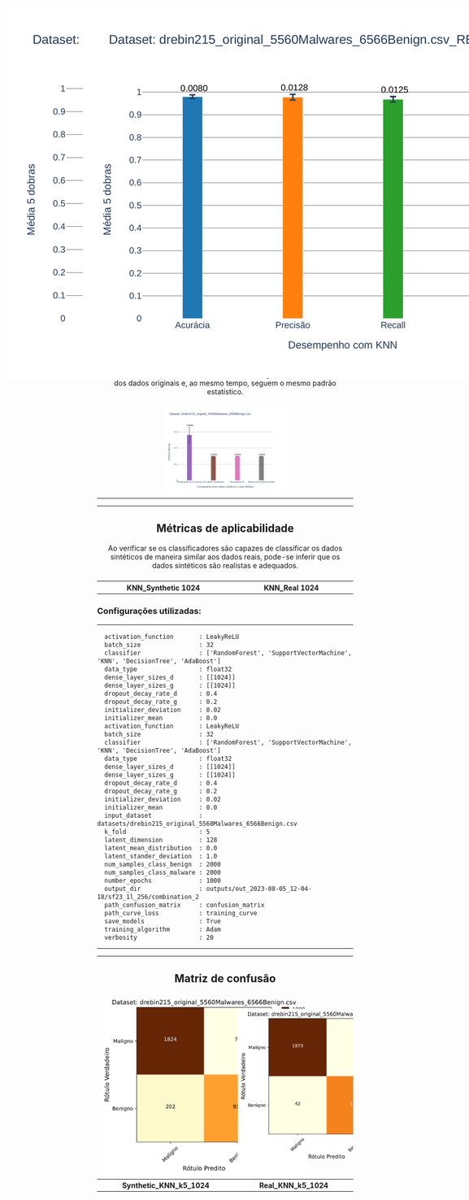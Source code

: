 # Experimento 1: camadas densas de 1024

Nas seções a seguir apresentamos:
- a execução (comando) e configuração do experimento;
- os gráficos das métricas de similaridade;
- os gráficos das métricas de aplicabilidade utilizando o KNN;
- as matrizes de confusão do Random Forest para as 5 dobras;
- o gráfico da curva de treinamento.

Os logs completos e todos os gráficos gerados pela execução do experimento podem ser vistos nos dois links a seguir. Os logs completos incluem os gráficos dos 5 classificadores utilizados (Random Forest, Support Vector Machine, KNN, Decision Tree, AdaBoost) e todos os detalhes de saídas da execução em formato textual.

[Log completo da campanha](https://github.com/LEA-SF23/DroidAugmentor/blob/main/Campains_Results/256/logging.log)

[Relação completa de gráficos e dados do experimento](https://github.com/LEA-SF23/DroidAugmentor/tree/main/Campains_Results/256)



## Configuração do Experimento para camadas densas de 1024. 

1. Comando utilizado para a execução do experimento:
   ```
    python main.py --verbosity 20 --output_dir outputs/out_2023-08-05_12-04-18/sf23_1l_1024/combination_2 --input_dataset datasets/drebin215_original_5560Malwares_6566Benign.csv --dense_layer_sizes_g 1024 --dense_layer_sizes_d 1024 --number_epochs 1000 --training_algorithm Adam


   ```

   
<div style="text-align: center;">
    <table>
        <tbody>
            <tr>
                <td colspan="2" style="text-align: center;">
                    <h2>Métricas de similaridade</h2>
                    <p>Essas métricas permitem verificar se os dados gerados são diferentes dos dados originais e, ao mesmo tempo, seguem o mesmo padrão estatístico.</p>
                </td>
            </tr>
            <tr>
                <td><img src="https://github.com/LEA-SF23/DroidAugmentor/blob/main/Campains_Results/1024/Comparison_Real_Synthetic_page_1.png" alt="" style="max-width:50%;"></td>
            </tr>
        </tbody>
    </table>
</div>




<table> 
    <tbody> 
        <tr>
            <td colspan="2" style="text-align: center;">
                <h2>Métricas de aplicabilidade </h2>
                <p>Ao verificar se os classificadores são capazes de classificar os dados sintéticos de maneira similar aos dados reais, pode-se inferir que os dados sintéticos são realistas e adequados.</p>
            </td>
        </tr>
        <tr>
            <td>
                <div style="position: absolute; top: 50px; left: 50px;">
                    <img src="https://github.com/LEA-SF23/DroidAugmentor/blob/main/Campains_Results/1024/KNN_Synthetic_page_1.png"
                         alt="KNN_Synthetic 1024"
                         style="max-width: 160%;">
                </div>
            </td>
            <td>
                <div style="position: absolute; top: 50px; left: 200px;">
                    <img src="https://github.com/LEA-SF23/DroidAugmentor/blob/main/Campains_Results/1024/KNN_Real_page_1.png"
                         alt="KNN_Real 1024"
                         style="max-width: 160%;">
                </div>
            </td>
        </tr>
       <tbody> 
        <tr>
            <th width="20%">KNN_Synthetic 1024</th>
            <th width="20%">KNN_Real  1024</th>
        </tr>
    </tbody> 
</table>


       
  

 ### Configurações utilizadas:


  --------------------------------------------------------------

      activation_function       : LeakyReLU
      batch_size                : 32
      classifier                : ['RandomForest', 'SupportVectorMachine', 'KNN', 'DecisionTree', 'AdaBoost']
      data_type                 : float32
      dense_layer_sizes_d       : [[1024]]
      dense_layer_sizes_g       : [[1024]]
      dropout_decay_rate_d      : 0.4
      dropout_decay_rate_g      : 0.2
      initializer_deviation     : 0.02
      initializer_mean          : 0.0
      activation_function       : LeakyReLU
      batch_size                : 32
      classifier                : ['RandomForest', 'SupportVectorMachine', 'KNN', 'DecisionTree', 'AdaBoost']
      data_type                 : float32
      dense_layer_sizes_d       : [[1024]]
      dense_layer_sizes_g       : [[1024]]
      dropout_decay_rate_d      : 0.4
      dropout_decay_rate_g      : 0.2
      initializer_deviation     : 0.02
      initializer_mean          : 0.0
      input_dataset             : datasets/drebin215_original_5560Malwares_6566Benign.csv
      k_fold                    : 5
      latent_dimension          : 128
      latent_mean_distribution  : 0.0
      latent_stander_deviation  : 1.0
      num_samples_class_benign  : 2000
      num_samples_class_malware : 2000
      number_epochs             : 1000
      output_dir                : outputs/out_2023-08-05_12-04-18/sf23_1l_256/combination_2
      path_confusion_matrix     : confusion_matrix
      path_curve_loss           : training_curve
      save_models               : True
      training_algorithm        : Adam
      verbosity                 : 20
      

--------------------------------------------------------------


 <table>
    <tbody> 
        <tr>
           <td colspan="2" style="text-align: center;">
                <h2>Matriz de confusão </h2> 
               </td>
        </tr>
        <tr>
            <td><img src="https://github.com/LEA-SF23/DroidAugmentor/blob/main/Campains_Results/1024/confusion_matrix/CM_Synthetic_KNN_k5_page_1.png" alt="" style="max-width:160%;"></td>
            <td><img src="https://github.com/LEA-SF23/DroidAugmentor/blob/main/Campains_Results/1024/confusion_matrix/CM_Real_KNN_k5_page_1.png" alt="" style="max-width:160%;"></td>
        </tr>
    <tbody> 
        <tr>
            <th width="20%">Synthetic_KNN_k5_1024</th>
            <th width="20%">Real_KNN_k5_1024 </th>
        </tr>
        <tr>

